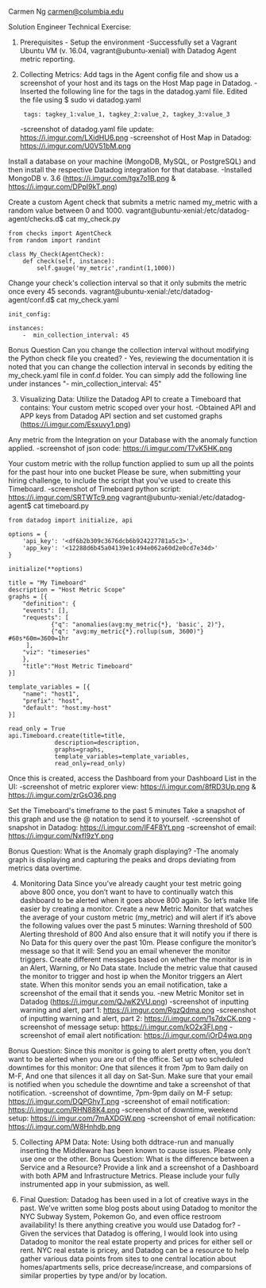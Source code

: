 Carmen Ng
carmen@columbia.edu

Solution Engineer Technical Exercise:
1. Prerequisites - Setup the environment
	-Successfully set a Vagrant Ubuntu VM (v. 16.04, vagrant@ubuntu-xenial) with Datadog Agent metric reporting. 

2. Collecting Metrics:
Add tags in the Agent config file and show us a screenshot of your host and its tags on the Host Map page in Datadog.
	-Inserted the following line for the tags in the datadog.yaml file. Edited the file using $ sudo vi datadog.yaml 
		
		tags: tagkey_1:value_1, tagkey_2:value_2, tagkey_3:value_3
	
	-screenshot of datadog.yaml file update: https://i.imgur.com/LXidHU6.png
	-screenshot of Host Map in Datadog: https://i.imgur.com/U0V51bM.png

Install a database on your machine (MongoDB, MySQL, or PostgreSQL) and then install the respective Datadog integration for that database.
	-Installed MongoDB v. 3.6 (https://i.imgur.com/tgx7o1B.png & https://i.imgur.com/DPpI9kT.png)

Create a custom Agent check that submits a metric named my_metric with a random value between 0 and 1000.
	vagrant@ubuntu-xenial:/etc/datadog-agent/checks.d$ cat my_check.py

	from checks import AgentCheck
	from random import randint

	class My_Check(AgentCheck):
	    def check(self, instance):
		    self.gauge('my_metric',randint(1,1000))

Change your check's collection interval so that it only submits the metric once every 45 seconds.
	vagrant@ubuntu-xenial:/etc/datadog-agent/conf.d$ cat my_check.yaml 

	init_config:

	instances:
	    -  min_collection_interval: 45

Bonus Question Can you change the collection interval without modifying the Python check file you created?
	- Yes, reviewing the documentation it is noted that you can change the collection interval in seconds by editing the my_check.yaml file in conf.d folder. You can simply add the following line under instances "-  min_collection_interval: 45"
	
	
3. Visualizing Data:
Utilize the Datadog API to create a Timeboard that contains:
Your custom metric scoped over your host.
	-Obtained API and APP keys from Datadog API section and set customed graphs (https://i.imgur.com/Esxuvy1.png)
	
Any metric from the Integration on your Database with the anomaly function applied.
	-screenshot of json code: https://i.imgur.com/T7vK5HK.png
	
Your custom metric with the rollup function applied to sum up all the points for the past hour into one bucket
Please be sure, when submitting your hiring challenge, to include the script that you've used to create this Timeboard.
	-screenshot of Timeboard python script: https://i.imgur.com/SRTWTc9.png
	vagrant@ubuntu-xenial:/etc/datadog-agent$ cat timeboard.py
	
	from datadog import initialize, api

	options = {
	    'api_key': '<df6b2b309c3676dcb6b924227781a5c3>',
	    'app_key': '<12288d6b45a04139e1c494e062a60d2e0cd7e34d>'
	}

	initialize(**options)

	title = "My Timeboard"
	description = "Host Metric Scope"
	graphs = [{
	    "definition": {
		"events": [],
		"requests": [
			    {"q": "anomalies(avg:my_metric{*}, 'basic', 2)"},
			    {"q": "avg:my_metric{*}.rollup(sum, 3600)"} #60s*60m=3600=1hr
		 ],
		"viz": "timeseries"
	    },
	    "title":"Host Metric Timeboard"
	}]

	template_variables = [{
	    "name": "host1",
	    "prefix": "host",
	    "default": "host:my-host"
	}]

	read_only = True
	api.Timeboard.create(title=title,
			     description=description,
			     graphs=graphs,
			     template_variables=template_variables,
			     read_only=read_only)


Once this is created, access the Dashboard from your Dashboard List in the UI:
	-screenshot of metric explorer view: https://i.imgur.com/8fRD3Up.png & https://i.imgur.com/zrGsO36.png

Set the Timeboard's timeframe to the past 5 minutes
Take a snapshot of this graph and use the @ notation to send it to yourself.
	-screenshot of snapshot in Datadog: https://i.imgur.com/lF4F8Yt.png
	-screenshot of email: https://i.imgur.com/NxfI9zY.png
	
Bonus Question: What is the Anomaly graph displaying?
	-The anomaly graph is displaying and capturing the peaks and drops deviating from metrics data overtime.

4. Monitoring Data
Since you’ve already caught your test metric going above 800 once, you don’t want to have to continually watch this dashboard to be alerted when it goes above 800 again. So let’s make life easier by creating a monitor.
Create a new Metric Monitor that watches the average of your custom metric (my_metric) and will alert if it’s above the following values over the past 5 minutes:
Warning threshold of 500
Alerting threshold of 800
And also ensure that it will notify you if there is No Data for this query over the past 10m.
Please configure the monitor’s message so that it will:
Send you an email whenever the monitor triggers.
Create different messages based on whether the monitor is in an Alert, Warning, or No Data state.
Include the metric value that caused the monitor to trigger and host ip when the Monitor triggers an Alert state.
When this monitor sends you an email notification, take a screenshot of the email that it sends you.
	-new Metric Monitor set in Datadog (https://i.imgur.com/QJwK2VU.png)
	-screenshot of inputting warning and alert, part 1: https://i.imgur.com/RgzQdma.png
	-screenshot of inputting warning and alert, part 2: https://i.imgur.com/1s7dxCK.png
	-screenshot of message setup: https://i.imgur.com/kO2x3Fl.png
	-screenshot of email alert notification: https://i.imgur.com/iOrD4wq.png

Bonus Question: Since this monitor is going to alert pretty often, you don’t want to be alerted when you are out of the office. Set up two scheduled downtimes for this monitor:
One that silences it from 7pm to 9am daily on M-F,
And one that silences it all day on Sat-Sun.
Make sure that your email is notified when you schedule the downtime and take a screenshot of that notification.
	-screenshot of downtime, 7pm-9pm daily on M-F setup: https://i.imgur.com/DQPGhyT.png
	-screenshot of email notification: https://i.imgur.com/RHN88K4.png
	-screenshot of downtime, weekend setup: https://i.imgur.com/7mAXDGW.png
	-screenshot of email notification: https://i.imgur.com/W8Hnhdb.png
	
5. Collecting APM Data:
Note: Using both ddtrace-run and manually inserting the Middleware has been known to cause issues. Please only use one or the other.
Bonus Question: What is the difference between a Service and a Resource?
Provide a link and a screenshot of a Dashboard with both APM and Infrastructure Metrics.
Please include your fully instrumented app in your submission, as well.

6. Final Question:
Datadog has been used in a lot of creative ways in the past. We’ve written some blog posts about using Datadog to monitor the NYC Subway System, Pokemon Go, and even office restroom availability!
Is there anything creative you would use Datadog for?
	-Given the services that Datadog is offering, I would look into using Datadog to monitor the real estate property and prices for either sell or rent. NYC real estate is pricey, and Datadog can be a resource to help gather various data points from sites to one central location about homes/apartments sells, price decrease/increase, and comparsions of similar properties by type and/or by location.

	
	
